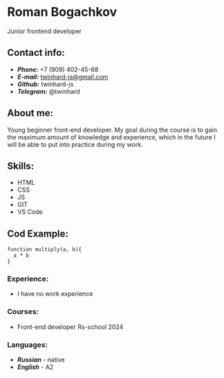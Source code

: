 # Roman Bogachkov
Junior frontend developer
## Contact info:

- ***Phone:*** +7 (909) 402-45-68
- ***E-mail:*** twinhard-js@gmail.com
- ***Github:*** twinhard-js
- ***Telegram:*** @twinhard

## About me: 

Young beginner front-end developer. My goal during the course is to gain the maximum amount of knowledge and experience, which in the future I will be able to put into practice during my work.

## Skills:

- HTML
- CSS
- JS
- GIT
- VS Code

## Cod Example:

```
function multiply(a, b){
  a * b
}

```
### Experience:

- I have no work experience

### Сourses:
- Front-end developer Rs-school 2024 

### Languages:

- ***Russian*** - native
- ***English*** - A2